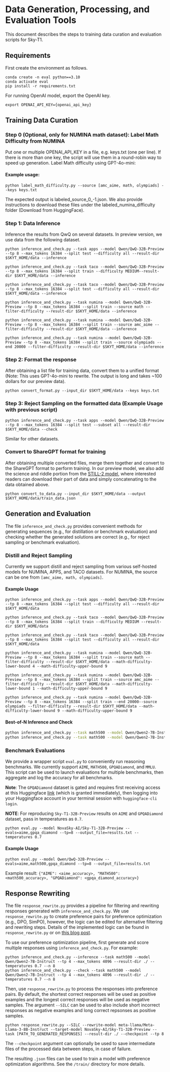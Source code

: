 # Data Generation, Processing, and Evaluation Tools
This document describes the steps to training data curation and evaluation scripts for Sky-T1. 

## Requirements 
First create the environment as follows.
```shell
conda create -n eval python==3.10
conda activate eval 
pip install -r requirements.txt
```

For running OpenAI model, export the OpenAI key. 
```shell
export OPENAI_API_KEY={openai_api_key}
```

## Training Data Curation
### Step 0 (Optional, only for NUMINA math dataset): Label Math Difficulty from NUMINA
Put one or multiple OPENAI_API_KEY in a file, e.g. keys.txt (one per line). If there is more than one key, the script will use them in a round-robin way to speed up generation. Label Math difficulty using GPT-4o-mini: 
#### Example usage: 
```
python label_math_difficulty.py --source [amc_aime, math, olympiads] --keys keys.txt
```
The expected output is labeled_source_0_-1.json. We also provide instructions to download these files under the labeled_numina_difficulty folder (Download from HuggingFace).

### Step 1: Data Inference
Inference the results from QwQ on several datasets. In preview version, we use data from the following dataset.

```shell
python inference_and_check.py --task apps --model Qwen/QwQ-32B-Preview --tp 8 --max_tokens 16384 --split test --difficulty all --result-dir $SKYT_HOME/data --inference

python inference_and_check.py --task taco --model Qwen/QwQ-32B-Preview --tp 8 --max_tokens 16384 --split train --difficulty MEDIUM--result-dir $SKYT_HOME/data --inference

python inference_and_check.py --task taco --model Qwen/QwQ-32B-Preview --tp 8 --max_tokens 16384 --split test --difficulty all --result-dir $SKYT_HOME/data --inference

python inference_and_check.py --task numina --model Qwen/QwQ-32B-Preview --tp 8 --max_tokens 16384 --split train --source math --filter-difficulty --result-dir $SKYT_HOME/data --inference

python inference_and_check.py --task numina --model Qwen/QwQ-32B-Preview --tp 8 --max_tokens 16384 --split train --source amc_aime --filter-difficulty --result-dir $SKYT_HOME/data --inference

python inference_and_check.py --task numina --model Qwen/QwQ-32B-Preview --tp 8 --max_tokens 16384 --split train --source olympiads --end 20000 --filter-difficulty --result-dir $SKYT_HOME/data --inference
```

### Step 2: Format the response
After obtaining a list file for training data, convert them to a unified format (Note: This uses GPT-4o-mini to rewrite. The output is long and takes ~100 dollars for our preview data).
```shell
python convert_format.py --input_dir $SKYT_HOME/data --keys keys.txt
```

### Step 3: Reject Sampling on the formatted data (Example Usage with previous script)
```shell 
python inference_and_check.py --task apps --model Qwen/QwQ-32B-Preview --tp 8 --max_tokens 16384 --split test --subset all --result-dir $SKYT_HOME/data --check
```
Similar for other datasets.

### Convert to ShareGPT format for training
After obtaining multiple converted files, merge them together and convert to the ShareGPT format to perform training. In our preview model, we also add the science and riddle portion from the [STILL-2 model](https://arxiv.org/pdf/2412.09413), where interested readers can download their part of data and simply concatenating to the data obtained above.
```shell
python convert_to_data.py --input_dir $SKYT_HOME/data --output $SKYT_HOME/data/train_data.json
```


## Generation and Evaluation
The file `inference_and_check.py` provides convenient methods for generating sequences (e.g., for distillation or benchmark evaluation) and checking whether the generated solutions are correct (e.g., for reject sampling or benchmark evaluation).

### Distill and Reject Sampling
Currently we support distill and reject sampling from various self-hosted models for NUMINA, APPS, and TACO datasets. For NUMINA, the source can be one from `[amc_aime, math, olympiads]`.
#### Example Usage

```shell
python inference_and_check.py --task apps --model Qwen/QwQ-32B-Preview --tp 8 --max_tokens 16384 --split test --difficulty all --result-dir $SKYT_HOME/data

python inference_and_check.py --task taco --model Qwen/QwQ-32B-Preview --tp 8 --max_tokens 16384 --split train --difficulty MEDIUM --result-dir $SKYT_HOME/data

python inference_and_check.py --task taco --model Qwen/QwQ-32B-Preview --tp 8 --max_tokens 16384 --split test --difficulty all --result-dir $SKYT_HOME/data

python inference_and_check.py --task numina --model Qwen/QwQ-32B-Preview --tp 8 --max_tokens 16384 --split train --source math --filter-difficulty --result-dir $SKYT_HOME/data --math-difficulty-lower-bound 4 --math-difficulty-upper-bound 9

python inference_and_check.py --task numina --model Qwen/QwQ-32B-Preview --tp 8 --max_tokens 16384 --split train --source amc_aime --filter-difficulty --result-dir $SKYT_HOME/data --math-difficulty-lower-bound 1 --math-difficulty-upper-bound 9

python inference_and_check.py --task numina --model Qwen/QwQ-32B-Preview --tp 8 --max_tokens 16384 --split train --end 20000--source olympiads --filter-difficulty --result-dir $SKYT_HOME/data --math-difficulty-lower-bound 9 --math-difficulty-upper-bound 9
```

#### Best-of-N Inference and Check
```bash
python inference_and_check.py --task math500 --model Qwen/Qwen2-7B-Instruct --tp 4 --max_tokens 4096 --split test --result-dir ./ --inference --temperatures 0.7 --n 64
python inference_and_check.py --task math500 --model Qwen/Qwen2-7B-Instruct --tp 4 --max_tokens 4096 --split test --result-dir ./ --check --temperatures 0.7 --n 8
```

### Benchmark Evaluations
We provide a wrapper script `eval.py` to conveniently run reasoning benchmarks. We currently support `AIME`, `MATH500`, `GPQADiamond`, and `MMLU`. This script can be used to launch evaluations for multiple benchmarks, then aggregate and log the accuracy for all benchmarks. 

**Note**: The `GPQADiamond` dataset is gated and requires first receiving access at this Huggingface [link](https://huggingface.co/datasets/Idavidrein/gpqa) (which is granted immediately), then logging into your Huggingface account in your terminal session with `huggingface-cli login`. 

**NOTE**: For reproducing `Sky-T1-32B-Preview` results on `AIME` and `GPQADiamond` dataset, pass in temperatures as `0.7`. 

```shell
python eval.py --model NovaSky-AI/Sky-T1-32B-Preview --evals=aime,gpqa_diamond --tp=8 --output_file=results.txt --temperatures 0.7 
```

#### Example Usage
```shell
python eval.py --model Qwen/QwQ-32B-Preview --evals=aime,math500,gpqa_diamond --tp=8 --output_file=results.txt
```
    
Example result: `{"AIME": <aime_accuracy>, "MATH500": <math500_accuracy>, "GPQADiamond": <gpqa_diamond_accuracy>}` 

## Response Rewriting
The file `response_rewrite.py` provides a pipeline for filtering and rewriting responses generated with `inference_and_check.py`. We use `response_rewrite.py` to create preference pairs for preference optimization (e.g., DPO, SimPO), however, the logic can be edited for alternative filtering and rewriting steps. Details of the implemented logic can be found in `response_rewrite.py` or on [this blog post](https://novasky-ai.github.io/posts/reduce-overthinking).

To use our preference optimization pipeline, first generate and score multiple responses using `inference_and_check.py`. For example:

```shell
python inference_and_check.py --inference --task math500 --model Qwen/Qwen2-7B-Instruct --tp 4 --max_tokens 4096 --result-dir ./ --temperatures 0.7 --n 8
python inference_and_check.py --check --task math500 --model Qwen/Qwen2-7B-Instruct --tp 4 --max_tokens 4096 --result-dir ./ --temperatures 0.7 --n 8
```

Then, use `response_rewrite.py` to process the responses into preference pairs. By default, the shortest correct responses will be used as positive examples and the longest correct responses will be used as negative samples. The argument `--SILC` can be used to also include short incorrect responses as negative examples and long correct repsonses as positive samples.

```shell
python response_rewrite.py --SILC --rewrite-model meta-llama/Meta-Llama-3-8B-Instruct --target-model NovaSky-AI/Sky-T1-32B-Preview --task [PATH_TO_GENERATED_RESPONSES] --result-dir ./ --checkpoint --tp 8
```

The `--checkpoint` argument can optionally be used to save intermediate files of the processed data between steps, in case of failure. 

The resulting `.json` files can be used to train a model with preference optimization algorithms. See the `/train/` directory for more details. 